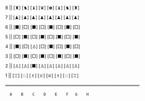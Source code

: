 8 || [♜] [♞] [♝] [♛] [♚] [♝] [♞] [♜]

7 || [♟] [♟] [♟] [♟] [♟] [♟] [♟] [♟]

6 || [■]  [□]  [■]  [□]  [■] [□]  [■]  [□]

5 || [□]  [■]  [□]  [■]  [□] [■]  [□]  [■]

4 || [■]  [□]  [♙] [□]  [■] [□]  [■]  [□]

3 || [□]  [■]  [□]  [■]  [□] [■]  [□]  [■]

2 || [♙] [♙]  [■] [♙] [♙] [♙] [♙] [♙]

1 || [♖] [♘] [♗] [♕] [♔] [♗] [♘] [♖]

═══════════════════════════════════════════

      A    B    C    D    E    F   G    H
